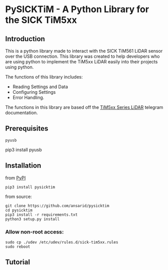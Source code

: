 # PySICKTiM - A Python Library for the SICK TiM5xx

Introduction
------

This is a python library made to interact with the SICK TiM561 LiDAR sensor over the USB connection. This library was created to help developers who are using python to implement the TiM5xx LiDAR easily into their projects using python.

 The functions of this library includes:
 * Reading Settings and Data
 * Configuring Settings
 * Error Handling. 

The functions in this library are based off the [TiM5xx Series LiDAR](https://cdn.sick.com/media/docs/7/27/927/Technical_information_Telegram_Listing_Ranging_sensors_LMS1xx_LMS5xx_TiM5xx_MRS1000_MRS6000_NAV310_LD_OEM15xx_LD_LRS36xx_LMS4000_en_IM0045927.PDF) telegram documentation.

Prerequisites
------
    pyusb
pip3 install pyusb

Installation
------

from [PyPI](https://pypi.org/project/pysicktim/)

    pip3 install pysicktim

from source:

    git clone https://github.com/ansarid/pysicktim
    cd pysicktim
    pip3 install -r requirements.txt
    python3 setup.py install

### Allow non-root access:
```
sudo cp ./udev /etc/udev/rules.d/sick-tim5xx.rules
sudo reboot
```

Tutorial
------
